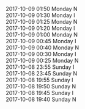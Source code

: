 2017-10-09 01:50 Monday  N  
2017-10-09 01:30 Monday  I  
2017-10-09 01:25 Monday  N  
2017-10-09 01:20 Monday  I  
2017-10-09 01:00 Monday  N  
2017-10-09 00:45 Monday  I  
2017-10-09 00:40 Monday  N  
2017-10-09 00:30 Monday  I  
2017-10-09 00:25 Monday  N  
2017-10-08 23:55 Sunday  I  
2017-10-08 23:45 Sunday  N  
2017-10-08 19:55 Sunday  I  
2017-10-08 19:50 Sunday  N  
2017-10-08 19:45 Sunday  I  
2017-10-08 19:40 Sunday  N  
